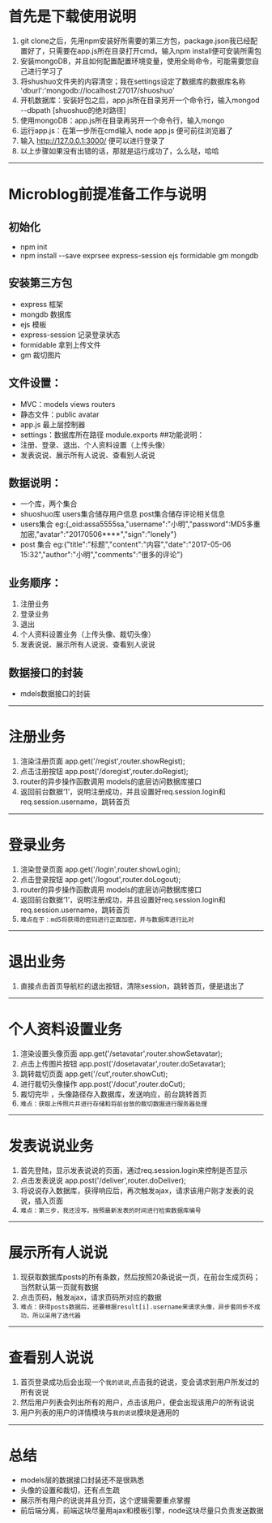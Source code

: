 # 首先是下载使用说明
1. git clone之后，先用npm安装好所需要的第三方包，package.json我已经配置好了，只需要在app.js所在目录打开cmd，输入npm install便可安装所需包
2. 安装mongoDB，并且如何配置配置环境变量，使用全局命令，可能需要您自己进行学习了
3. 将shushuo文件夹的内容清空；我在settings设定了数据库的数据库名称  'dburl':'mongodb://localhost:27017/shuoshuo'
4. 开机数据库：安装好包之后，app.js所在目录另开一个命令行，输入mongod --dbpath [shuoshuo的绝对路径]
5. 使用mongoDB：app.js所在目录再另开一个命令行，输入mongo
6. 运行app.js：在第一步所在cmd输入 node app.js  便可前往浏览器了
7. 输入  http://127.0.0.1:3000/  便可以进行登录了
8. 以上步骤如果没有出错的话，那就是运行成功了，么么哒，哈哈
***
# Microblog前提准备工作与说明
## 初始化
* npm init
* npm install --save exprsee express-session ejs formidable gm mongdb
## 安装第三方包
* express 框架
* mongdb 数据库
* ejs 模板
* express-session 记录登录状态
* formidable 拿到上传文件
* gm 裁切图片

## 文件设置：
* MVC：models views routers	
* 静态文件：public avatar
* app.js 最上层控制器
* settings：数据库所在路径 module.exports
##功能说明：
* 注册、登录、退出、个人资料设置（上传头像）
* 发表说说、展示所有人说说、查看别人说说
## 数据说明：
* 一个库，两个集合
* shuoshuo库 users集合储存用户信息  post集合储存评论相关信息
* users集合 eg:{_oid:assa5555sa,"username":"小明","password":MD5多重加密,"avatar":"20170506****","sign":"lonely"}
* post 集合 eg:{"title":"标题","content":"内容","date":"2017-05-06 15:32","author":"小明","comments":"很多的评论"}
## 业务顺序：
1. 注册业务
2. 登录业务
3. 退出	
4. 个人资料设置业务（上传头像、裁切头像）
5.	发表说说、展示所有人说说、查看别人说说
## 数据接口的封装
* mdels数据接口的封装
***
# 注册业务
1. 渲染注册页面  app.get('/regist',router.showRegist);
1. 点击注册按钮	app.post('/doregist',router.doRegist);	
2. router的异步操作函数调用 models的底层访问数据库接口
3. 返回前台数据‘1’，说明注册成功，并且设置好req.session.login和req.session.username，跳转首页
***
# 登录业务
1. 渲染登录页面  app.get('/login',router.showLogin); 
2. 点击登录按钮	app.get('/logout',router.doLogout);	
3. router的异步操作函数调用 models的底层访问数据库接口
4. 返回前台数据‘1’，说明注册成功，并且设置好req.session.login和req.session.username，跳转首页
5. `难点在于：md5将获得的密码进行正面加密，并与数据库进行比对`
***
# 退出业务
1. 直接点击首页导航栏的退出按钮，清除session，跳转首页，便是退出了
***
# 个人资料设置业务
1. 渲染设置头像页面 	app.get('/setavatar',router.showSetavatar);
2. 点击上传图片按钮  	app.post('/dosetavatar',router.doSetavatar);
3. 跳转裁切页面         	app.get('/cut',router.showCut);	
4. 进行裁切头像操作 	app.post('/docut',router.doCut);
5. 裁切完毕 ，头像路径存入数据库，发送响应，前台跳转首页
6. `难点：获取上传照片并进行存储和将前台放的裁切数据进行服务器处理`
***
# 发表说说业务
1. 首先登陆，显示发表说说的页面，通过req.session.login来控制是否显示
2. 点击发表说说 app.post('/deliver',router.doDeliver);
3. 将说说存入数据库，获得响应后，再次触发ajax，请求该用户刚才发表的说说，插入页面
4. `难点：第三步，我还没写，按照最新发表的时间进行检索数据库编号`
***
# 展示所有人说说
1. 现获取数据库posts的所有条数，然后按照20条说说一页，在前台生成页码；当然默认第一页就有数据
2. 点击页码，触发ajax，请求页码所对应的数据
3. `难点：获得posts数据后，还要根据result[i].username来请求头像，异步套同步不成功，所以采用了迭代器`
***
# 查看别人说说
1. 首页登录成功后会出现一个`我的说说`,点击我的说说，变会请求到用户所发过的所有说说
2. 然后用户列表会列出所有的用户，点击该用户，便会出现该用户的所有说说
3. 用户列表的用户的详情模块与`我的说说`模块是通用的
***
# 总结
* models层的数据接口封装还不是很熟悉
* 头像的设置和裁切，还有点生疏
* 展示所有用户的说说并且分页，这个逻辑需要重点掌握
* 前后端分离，前端这块尽量用ajax和模板引擎，node这块尽量只负责发送数据






